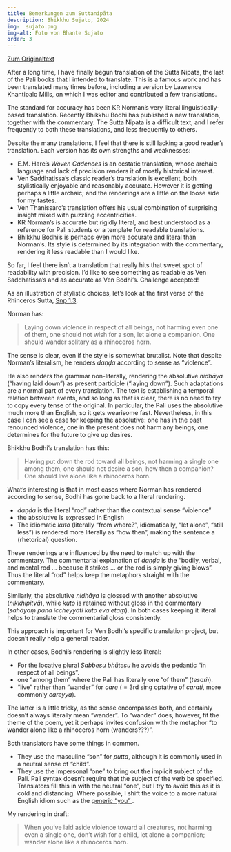 ```yaml
---
title: Bemerkungen zum Suttanipāta
description: Bhikkhu Sujato, 2024
img:  sujato.png
img-alt: Foto von Bhante Sujato
order: 3
---
```


[Zum Originaltext](https://discourse.suttacentral.net/t/notes-on-the-translation-of-sutta-nipata/18433)

After a long time, I have finally begun translation of the Sutta Nipata, the last of the Pali books that I intended to translate. This is a famous work and has been translated many times before, including a version by Lawrence Khantipalo Mills, on which I was editor and contributed a few translations.

The standard for accuracy has been KR Norman’s very literal linguistically-based translation. Recently Bhikkhu Bodhi has published a new translation, together with the commentary. The Sutta Nipata is a difficult text, and I refer frequently to both these translations, and less frequently to others.

Despite the many translations, I feel that there is still lacking a good reader’s translation. Each version has its own strengths and weaknesses:

* E.M. Hare’s *Woven Cadences* is an ecstatic translation, whose archaic language and lack of precision renders it of mostly historical interest.
* Ven Saddhatissa’s classic reader’s translation is excellent, both stylistically enjoyable and reasonably accurate. However it is getting perhaps a little archaic; and the renderings are a little on the loose side for my tastes.
* Ven Thanissaro’s translation offers his usual combination of surprising insight mixed with puzzling eccentricities.
* KR Norman’s is accurate but rigidly literal, and best understood as a reference for Pali students or a template for readable translations.
* Bhikkhu Bodhi’s is perhaps even more accurate and literal than Norman’s. Its style is determined by its integration with the commentary, rendering it less readable than I would like.

So far, I feel there isn’t a translation that really hits that sweet spot of readability with precision. I’d like to see something as readable as Ven Saddhatissa’s and as accurate as Ven Bodhi’s. Challenge accepted!

As an illustration of stylistic choices, let’s look at the first verse of the Rhinceros Sutta, [Snp 1.3](https://suttacentral.net/snp1.3/en/sujato).

Norman has:

> Laying down violence in respect of all beings, not harming even one of them, one should not wish for a son, let alone a companion. One should wander solitary as a rhinoceros horn.

The sense is clear, even if the style is somewhat brutalist. Note that despite Norman’s literalism, he renders *daṇḍa* according to sense as “violence”.

He also renders the grammar non-literally, rendering the absolutive *nidhāya* (“having laid down”) as present participle (“laying down”). Such adaptations are a normal part of every translation. The text is establishing a temporal relation between events, and so long as that is clear, there is no need to try to copy every tense of the original. In particular, the Pali uses the absolutive much more than English, so it gets wearisome fast. Nevertheless, in this case I can see a case for keeping the absolutive: one has in the past renounced violence, one in the present does not harm any beings, one determines for the future to give up desires.

Bhikkhu Bodhi’s translation has this:

> Having put down the rod toward all beings,
> not harming a single one among them,
> one should not desire a son, how then a companion?
> One should live alone like a rhinoceros horn.

What’s interesting is that in most cases where Norman has rendered according to sense, Bodhi has gone back to a literal rendering.

* *daṇḍa* is the literal “rod” rather than the contextual sense “violence”
* the absolutive is expressed in English
* The idiomatic *kuto* (literally “from where?”, idiomatically, “let alone”, “still less”) is rendered more literally as “how then”, making the sentence a (rhetorical) question.

These renderings are influenced by the need to match up with the commentary. The commentarial explanation of *daṇḍa* is the “bodily, verbal, and mental rod … because it strikes … or the rod is simply giving blows”. Thus the literal “rod” helps keep the metaphors straight with the commentary.

Similarly, the absolutive *nidhāya* is glossed with another absolutive (*nikkhipitvā*), while *kuto* is retained without gloss in the commentary (*sahāyaṃ pana iccheyyāti kuto eva etaṃ*). In both cases keeping it literal helps to translate the commentarial gloss consistently.

This approach is important for Ven Bodhi’s specific translation project, but doesn’t really help a general reader.

In other cases, Bodhi’s rendering is slightly less literal:

* For the locative plural *Sabbesu bhūtesu* he avoids the pedantic “in respect of all beings”.
* one “among them” where the Pali has literally one “of them” (*tesaṁ*).
* “live” rather than “wander” for *care* ( = 3rd sing optative of *carati*, more commonly *careyya*).

The latter is a little tricky, as the sense encompasses both, and certainly doesn’t always literally mean “wander”. To “wander” does, however, fit the theme of the poem, yet it perhaps invites confusion with the metaphor “to wander alone like a rhinoceros horn (wanders???)”.

Both translators have some things in common.

* They use the masculine “son” for *putta*, although it is commonly used in a neutral sense of “child”.
* They use the impersonal “one” to bring out the implicit subject of the Pali. Pali syntax doesn’t require that the subject of the verb be specified. Translators fill this in with the neutral “one”, but I try to avoid this as it is cold and distancing. Where possible, I shift the voice to a more natural English idiom such as the [generic “you” ](https://en.wikipedia.org/wiki/Generic_you).

My rendering in draft:

> When you’ve laid aside violence toward all creatures,
> not harming even a single one,
> don’t wish for a child, let alone a companion;
> wander alone like a rhinoceros horn.

